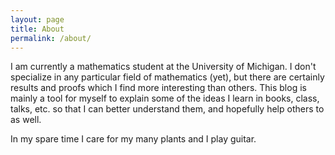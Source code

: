 ```yaml
---
layout: page
title: About
permalink: /about/
---
```


I am currently a mathematics student at the University of Michigan. I don't specialize
in any particular field of mathematics (yet), but there are certainly results and proofs
which I find more interesting than others. This blog is mainly a tool for myself to explain
some of the ideas I learn in books, class, talks, etc. so that I can better understand them, and
hopefully help others to as well.

In my spare time I care for my many plants and I play guitar.
